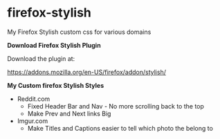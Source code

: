 firefox-stylish
===============

My Firefox Stylish custom css for various domains

**Download Firefox Stylish Plugin**

Download the plugin at:

https://addons.mozilla.org/en-US/firefox/addon/stylish/


**My Custom firefox Stylish Styles**

* Reddit.com
    * Fixed Header Bar and Nav - No more scrolling back to the top 
    * Make Prev and Next links Big
* Imgur.com
    * Make Titles and Captions easier to tell which photo the belong to

